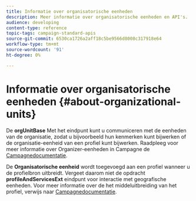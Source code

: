 ```yaml
---
title: Informatie over organisatorische eenheden
description: Meer informatie over organisatorische eenheden en API's.
audience: developing
content-type: reference
topic-tags: campaign-standard-apis
source-git-commit: 6530ca1726a2aff18c5be9566d8008c317918e64
workflow-type: tm+mt
source-wordcount: '91'
ht-degree: 0%

---
```



# Informatie over organisatorische eenheden {#about-organizational-units}

De **orgUnitBase** Met het eindpunt kunt u communiceren met de eenheden van de organisatie, zodat u bijvoorbeeld hun kenmerken kunt bijwerken of de organisatie-eenheid van een profiel kunt bijwerken. Raadpleeg voor meer informatie over Organizer-eenheden in Campagne de [Campagnedocumentatie](https://experienceleague.adobe.com/docs/campaign-standard/using/administrating/users-and-security/organizational-units.html#administrating).

De **Organisatorische eenheid** wordt toegevoegd aan een profiel wanneer u de profielbron uitbreidt. Vergeet daarom niet de opdracht **profileAndServicesExt** eindpunt voor interactie met geografische eenheden. Voor meer informatie over de het middeluitbreiding van het profiel, verwijs naar [Campagnedocumentatie](https://experienceleague.adobe.com/docs/campaign-standard/using/administrating/users-and-security/organizational-units.html#partitioning-profiles).
